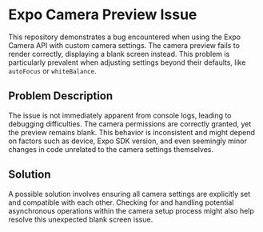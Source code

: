 # Expo Camera Preview Issue

This repository demonstrates a bug encountered when using the Expo Camera API with custom camera settings.  The camera preview fails to render correctly, displaying a blank screen instead. This problem is particularly prevalent when adjusting settings beyond their defaults, like `autoFocus` or `whiteBalance`.

## Problem Description

The issue is not immediately apparent from console logs, leading to debugging difficulties.  The camera permissions are correctly granted, yet the preview remains blank.  This behavior is inconsistent and might depend on factors such as device, Expo SDK version, and even seemingly minor changes in code unrelated to the camera settings themselves. 

## Solution

A possible solution involves ensuring all camera settings are explicitly set and compatible with each other.  Checking for and handling potential asynchronous operations within the camera setup process might also help resolve this unexpected blank screen issue.